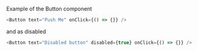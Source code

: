 Example of the Button component

```js
<Button text="Push Me" onClick={() => {}} />
```

and as disabled

```js
<Button text="Disabled button" disabled={true} onClick={() => {}} />
```